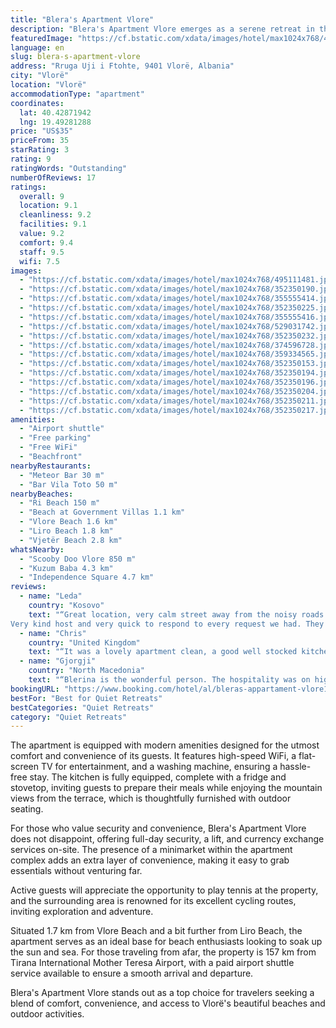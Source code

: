 ```yaml
---
title: "Blera's Apartment Vlore"
description: "Blera's Apartment Vlore emerges as a serene retreat in the vibrant city of Vlorë, perfectly positioned just a stone's throw away from Ri Beach and a short stroll from the exclusive Beach at Government Villas."
featuredImage: "https://cf.bstatic.com/xdata/images/hotel/max1024x768/495111481.jpg?k=fedcabb1b74e58be031780a45b66813576b8f17c620fb1a7832b3bcde08b3915&o=&hp=1"
language: en
slug: blera-s-apartment-vlore
address: "Rruga Uji i Ftohte, 9401 Vlorë, Albania"
city: "Vlorë"
location: "Vlorë"
accommodationType: "apartment"
coordinates:
  lat: 40.42871942
  lng: 19.49281288
price: "US$35"
priceFrom: 35
starRating: 3
rating: 9
ratingWords: "Outstanding"
numberOfReviews: 17
ratings:
  overall: 9
  location: 9.1
  cleanliness: 9.2
  facilities: 9.1
  value: 9.2
  comfort: 9.4
  staff: 9.5
  wifi: 7.5
images:
  - "https://cf.bstatic.com/xdata/images/hotel/max1024x768/495111481.jpg?k=fedcabb1b74e58be031780a45b66813576b8f17c620fb1a7832b3bcde08b3915&o=&hp=1"
  - "https://cf.bstatic.com/xdata/images/hotel/max1024x768/352350190.jpg?k=ae51b40d1698598b36de7197135b58e0cc4d1431d625a7ffa15c9061f401a6eb&o=&hp=1"
  - "https://cf.bstatic.com/xdata/images/hotel/max1024x768/355555414.jpg?k=e2c991cd0d59ee8f78551fa88b8d7e14cba74fe0856f8e03e06adac74b5a35c9&o=&hp=1"
  - "https://cf.bstatic.com/xdata/images/hotel/max1024x768/352350225.jpg?k=43e002b111f80fc7e321459706bb4bb3b396e2f78ba399bae0d4fbeae3034b92&o=&hp=1"
  - "https://cf.bstatic.com/xdata/images/hotel/max1024x768/355555416.jpg?k=f790f534a8019199ca24fd5e5ea32e14ea69403f2eda1b6bd22276379b48397b&o=&hp=1"
  - "https://cf.bstatic.com/xdata/images/hotel/max1024x768/529031742.jpg?k=4c6cb77d22fe9bcd1ef0df08410f0b274a5f6619ff9fd744e8c9ff29c44ab02a&o=&hp=1"
  - "https://cf.bstatic.com/xdata/images/hotel/max1024x768/352350232.jpg?k=2354f3597bd9107f72f2bdbbc18ed71b947015e15b3218c807d995577419d48e&o=&hp=1"
  - "https://cf.bstatic.com/xdata/images/hotel/max1024x768/374596728.jpg?k=4cd6beceff530ba54f4efdf44ad605a3f0a3037afa9d0df5af4e6c190f626db1&o=&hp=1"
  - "https://cf.bstatic.com/xdata/images/hotel/max1024x768/359334565.jpg?k=d1c1679e07fe17f5e5b2c92d93e298ff4e1172d9005282fe283762873bc53ac1&o=&hp=1"
  - "https://cf.bstatic.com/xdata/images/hotel/max1024x768/352350153.jpg?k=53b7679520ea7db8923e515d5307baf989f3ee3750d213845e530b594820c79c&o=&hp=1"
  - "https://cf.bstatic.com/xdata/images/hotel/max1024x768/352350194.jpg?k=021b268a73d8faddd05696a3d3bf12eefd1822e8277e04cabb9fa6ce15b436d7&o=&hp=1"
  - "https://cf.bstatic.com/xdata/images/hotel/max1024x768/352350196.jpg?k=85ca4931883bfc270242d2f1db955bad57852acd1c5c3fb54d5674b6fcca1145&o=&hp=1"
  - "https://cf.bstatic.com/xdata/images/hotel/max1024x768/352350204.jpg?k=d7f22d85e2d3c27ba3d7ad364839a4c3092c7686167aab3a2bc7c790df466f3e&o=&hp=1"
  - "https://cf.bstatic.com/xdata/images/hotel/max1024x768/352350211.jpg?k=4489d4b8339cac9d0aa372ab3b980b21ad00070e12f736a370b8798fd79b4007&o=&hp=1"
  - "https://cf.bstatic.com/xdata/images/hotel/max1024x768/352350217.jpg?k=32ee423f1d1aaa4e5c1136ddf32c0e13c95c78a9a10c4d74c39c660efa486e3f&o=&hp=1"
amenities:
  - "Airport shuttle"
  - "Free parking"
  - "Free WiFi"
  - "Beachfront"
nearbyRestaurants:
  - "Meteor Bar 30 m"
  - "Bar Vila Toto 50 m"
nearbyBeaches:
  - "Ri Beach 150 m"
  - "Beach at Government Villas 1.1 km"
  - "Vlore Beach 1.6 km"
  - "Liro Beach 1.8 km"
  - "Vjetër Beach 2.8 km"
whatsNearby:
  - "Scooby Doo Vlore 850 m"
  - "Kuzum Baba 4.3 km"
  - "Independence Square 4.7 km"
reviews:
  - name: "Leda"
    country: "Kosovo"
    text: "“Great location, very calm street away from the noisy roads. The beaches are close, market just around the corner, bakery and good restaurants, bus stop.
Very kind host and very quick to respond to every request we had. They even extended our stay...”"
  - name: "Chris"
    country: "United Kingdom"
    text: "“It was a lovely apartment clean, a good well stocked kitchen, comfortable bed and fast WiFi. We like this location, perfect for both beaches and next to the bus stop where the 10 minute bus to the centre regularly stops. Good local restaurants and...”"
  - name: "Gjorgji"
    country: "North Macedonia"
    text: "“Blerina is the wonderful person. The hospitality was on highest level. The apartment is very clean and comfortable, its on perfect location too.”"
bookingURL: "https://www.booking.com/hotel/al/bleras-appartament-vlore12.en-gb.html?aid=8035640"
bestFor: "Best for Quiet Retreats"
bestCategories: "Quiet Retreats"
category: "Quiet Retreats"
---
```


The apartment is equipped with modern amenities designed for the utmost comfort and convenience of its guests. It features high-speed WiFi, a flat-screen TV for entertainment, and a washing machine, ensuring a hassle-free stay. The kitchen is fully equipped, complete with a fridge and stovetop, inviting guests to prepare their meals while enjoying the mountain views from the terrace, which is thoughtfully furnished with outdoor seating.

For those who value security and convenience, Blera's Apartment Vlore does not disappoint, offering full-day security, a lift, and currency exchange services on-site. The presence of a minimarket within the apartment complex adds an extra layer of convenience, making it easy to grab essentials without venturing far.

Active guests will appreciate the opportunity to play tennis at the property, and the surrounding area is renowned for its excellent cycling routes, inviting exploration and adventure. 

Situated 1.7 km from Vlore Beach and a bit further from Liro Beach, the apartment serves as an ideal base for beach enthusiasts looking to soak up the sun and sea. For those traveling from afar, the property is 157 km from Tirana International Mother Teresa Airport, with a paid airport shuttle service available to ensure a smooth arrival and departure.

Blera's Apartment Vlore stands out as a top choice for travelers seeking a blend of comfort, convenience, and access to Vlorë's beautiful beaches and outdoor activities.